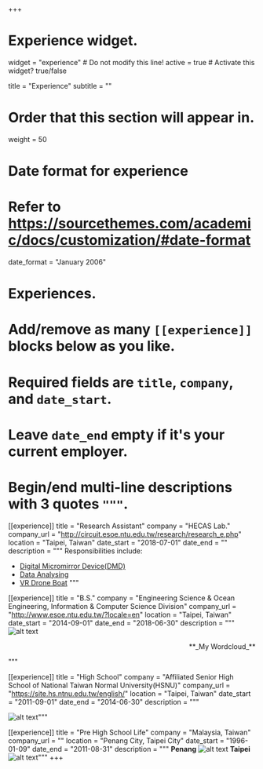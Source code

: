 +++
# Experience widget.
widget = "experience"  # Do not modify this line!
active = true  # Activate this widget? true/false

title = "Experience"
subtitle = ""

# Order that this section will appear in.
weight = 50

# Date format for experience
#   Refer to https://sourcethemes.com/academic/docs/customization/#date-format
date_format = "January 2006"

# Experiences.
#   Add/remove as many `[[experience]]` blocks below as you like.
#   Required fields are `title`, `company`, and `date_start`.
#   Leave `date_end` empty if it's your current employer.
#   Begin/end multi-line descriptions with 3 quotes `"""`.
[[experience]]
  title = "Research Assistant"
  company = "HECAS Lab."
  company_url = "http://circuit.esoe.ntu.edu.tw/research/research_e.php"
  location = "Taipei, Taiwan"
  date_start = "2018-07-01"
  date_end = ""
  description = """
  Responsibilities include:
  
  * [Digital Micromirror Device(DMD)](https://www.kyang.ml/project/dmd/)
  * [Data Analysing](https://www.kyang.ml/project/cfdpd/)
  * [VR Drone Boat](https://www.kyang.ml/project/droneboat/)
  """

[[experience]]
  title = "B.S."
  company = "Engineering Science & Ocean Engineering, Information & Computer Science Division"
  company_url = "http://www.esoe.ntu.edu.tw/?locale=en"
  location = "Taipei, Taiwan"
  date_start = "2014-09-01"
  date_end = "2018-06-30"
  description = """
![alt text](img/experience/cs.jpg)
<p align="right">**_My Wordcloud_**</p>
  """

[[experience]]
  title = "High School"
  company = "Affiliated Senior High School of National Taiwan Normal University(HSNU)"
  company_url = "https://site.hs.ntnu.edu.tw/english/"
  location = "Taipei, Taiwan"
  date_start = "2011-09-01"
  date_end = "2014-06-30"
  description = """

![alt text](img/experience/hsnu.png)"""


[[experience]]
  title = "Pre High School Life"
  company = "Malaysia, Taiwan"
  company_url = ""
  location = "Penang City, Taipei City"
  date_start = "1996-01-09"
  date_end = "2011-08-31"
  description = """
**Penang**
![alt text](img/experience/penang.jpg)
**Taipei**
![alt text](img/experience/taipei.jpg)"""
+++
